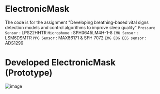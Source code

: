 # ElectronicMask
The code is for the assignment "Developing breathing-based vital signs detection models and control algorithms to improve sleep quality"
`Pressure Sensor` : LPS22HHTR
`Microphone` : SPH0645LM4H-1-8
`IMU Sensor` : LSM6DSMTR
`PPG Sensor` : MAX86171 & SFH 7072
`EMG EOG EEG sensor` : ADS1299

# Developed ElectronicMask (Prototype)
![image](https://github.com/yongbin98/ElectronicMask/assets/118417705/32828d30-7bc3-43b6-b842-537c3e30c7ea)
